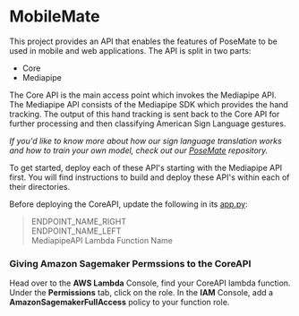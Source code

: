 # MobileMate

This project provides an API that enables the features of PoseMate to be used in mobile and web applications. The API is split in two parts:
- Core 
- Mediapipe

The Core API is the main access point which invokes the Mediapipe API. The Mediapipe API consists of the Mediapipe SDK which provides the hand tracking. The output of this hand tracking is sent back to the Core API for further processing and then classifying American Sign Language gestures.

*If you'd like to know more about how our sign language translation works and how to train your own model, check out our [PoseMate](https://github.com/bahrain-uob/PoseMate) repository.*

To get started, deploy each of these API's starting with the Mediapipe API first. You will find instructions to build and deploy these API's within each of their directories.

Before deploying the CoreAPI, update the following in its [app.py](./CoreAPI/hello_world/app.py):

>ENDPOINT_NAME_RIGHT</br>
>ENDPOINT_NAME_LEFT</br>
>MediapipeAPI Lambda Function Name

### Giving Amazon Sagemaker Permssions to the CoreAPI

Head over to the **AWS Lambda** Console, find your CoreAPI lambda function. Under the **Permissions** tab, click on the role.
In the **IAM** Console, add a **AmazonSagemakerFullAccess** policy to your function role.
